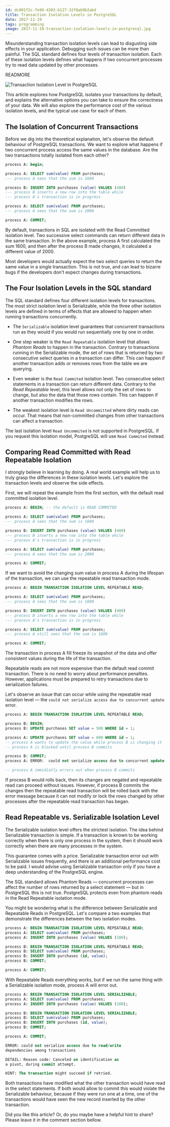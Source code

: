 ```yaml
---
id: dc001f2c-fe99-4303-b127-32f8ab9b2abd
title: Transaction Isolation Levels in PostgreSQL
date: 2017-11-19
tags: programming
image: 2017-11-19-transaction-isolation-levels-in-postgresql.jpg
---
```


Misunderstanding transaction isolation levels can lead to disgusting side
effects in your application. Debugging such issues can be more than painful. The
SQL standard defines four levels of transaction isolation. Each of these
isolation levels defines what happens if two concurrent processes try to read
data updated by other processes.

READMORE

![Transaction Isolation Level in PostgreSQL](2017-11-19-transaction-isolation-levels-in-postgresql.jpg)

This article explores how PostgreSQL isolates your transactions by default, and
explains the alternative options you can take to ensure the correctness of your
data. We will also explore the performance cost of the various isolation levels,
and the typical use case for each of them.

## The Isolation of Concurrent Transactions

Before we dig into the theoretical explanation, let's observe the default
behaviour of PostgreSQL transactions. We want to explore what happens if two
concurrent process access the same values in the database. Are the two
transactions totally isolated from each other?

``` sql
process A: begin;

process A: SELECT sum(value) FROM purchases;
--- process A sees that the sum is 1600

process B: INSERT INTO purchases (value) VALUES (400)
--- process B inserts a new row into the table while
--- process A's transaction is in progress

process A: SELECT sum(value) FROM purchases;
--- process A sees that the sum is 2000

process A: COMMIT;
```

By default, transactions in SQL are isolated with the Read Committed isolation
level. Two successive select commands can return different data in the same
transaction. In the above example, process A first calculated the sum 1600, and
then after the process B made changes, it calculated a different value of 2000.

Most developers would actually expect the two select queries to return the same
value in a single transaction. This is not true, and can lead to bizarre bugs if
the developers don't expect changes during transactions.

## The Four Isolation Levels in the SQL standard

The SQL standard defines four different isolation levels for transactions. The
most strict isolation level is Serializable, while the three other isolation
levels are defined in terms of effects that are allowed to happen when running
transactions concurrently.

- The `Serializable` isolation level guarantees that concurrent transactions run
as they would if you would run sequentially one by one in order.

- One step weaker is the `Read Repeatable` isolation level that allows _Phantom
Reads_ to happen in the transaction. Contrary to transactions running in the
Serializable mode, the set of rows that is returned by two consecutive select
queries in a transaction can differ. This can happen if another transaction adds
or removes rows from the table we are querying.

- Even weaker is the `Read Commited` isolation level. Two consecutive select
statements in a transaction can return different data. Contrary to the *Read
Repeatable* level, this level allows not only the set of rows to change, but also
the data that those rows contain. This can happen if another transaction
modifies the rows.

- The weakest isolation level is `Read Uncommitted` where dirty reads can occur.
That means that non-committed changes from other transactions can affect a
transaction.

The last isolation level `Read Uncommited` is not supported in PostgreSQL. If
you request this isolation model, PostgreSQL will use `Read Commited` instead.

## Comparing Read Committed with Read Repeatable Isolation

I strongly believe in learning by doing. A real world example will help us to
truly grasp the differences in these isolation levels. Let's explore the
transaction levels and observe the side effects.

First, we will repeat the example from the first section, with the default read
committed isolation level.

``` sql
process A: BEGIN; -- the default is READ COMMITED

process A: SELECT sum(value) FROM purchases;
--- process A sees that the sum is 1600

process B: INSERT INTO purchases (value) VALUES (400)
--- process B inserts a new row into the table while
--- process A's transaction is in progress

process A: SELECT sum(value) FROM purchases;
--- process A sees that the sum is 2000

process A: COMMIT;
```

If we want to avoid the changing sum value in process A during the lifespan of
the transaction, we can use the repeatable read transaction mode.

``` sql
process A: BEGIN TRANSACTION ISOLATION LEVEL REPEATABLE READ;

process A: SELECT sum(value) FROM purchases;
--- process A sees that the sum is 1600

process B: INSERT INTO purchases (value) VALUES (400)
--- process B inserts a new row into the table while
--- process A's transaction is in progress

process A: SELECT sum(value) FROM purchases;
--- process A still sees that the sum is 1600

process A: COMMIT;
```

The transaction in process A fill freeze its snapshot of the data and offer
consistent values during the life of the transaction.

Repeatable reads are not more expensive than the default read commit transaction.
There is no need to worry about performance penalties. However, applications
must be prepared to retry transactions due to serialization failures.

Let's observe an issue that can occur while using the repeatable read isolation
level — the `could not serialize access due to concurrent update` error.

``` sql
process A: BEGIN TRANSACTION ISOLATION LEVEL REPEATABLE READ;

process B: BEGIN;
process B: UPDATE purchases SET value = 500 WHERE id = 1;

process A: UPDATE purchases SET value = 600 WHERE id = 1;
-- process A wants to update the value while process B is changing it
-- process A is blocked until process B commits

process B: COMMIT;
process A: ERROR:  could not serialize access due to concurrent update

-- process A immidiatly errors out when process B commits
```

If process B would rolls back, then its changes are negated and repeatable read
can proceed without issues. However, if process B commits the changes then the
repeatable read transaction will be rolled back with the error message because
it can not modify or lock the rows changed by other processes after the
repeatable read transaction has began.

## Read Repeatable vs. Serializable Isolation Level

The Serializable isolation level offers the strictest isolation. The idea behind
Serializable transaction is simple. If a transaction is known to be working
correctly when there is only one process in the system, then it should work
correctly when there are many processes in the system.

This guarantee comes with a price. Serializable transaction error out with
Serializable issues frequently, and there is an additional performance cost to
be paid. I would advise using Serializable transaction only if you have a deep
understanding of the PostgreSQL engine.

The SQL standard allows Phantom Reads — concurrent processes can affect the
number of rows returned by a select statement — but in PostgreSQL this is not
true. PostgreSQL protects even from phantom reads in the Read Repeatable
isolation mode.

You might be wondering what is the difference between Serializable and Repeatable
Reads in PostgreSQL. Let's compare a two examples that demonstrate the
differences between the two isolation modes.

``` sql
process A: BEGIN TRANSACTION ISOLATION LEVEL REPEATABLE READ;
process A: SELECT sum(value) FROM purchases;
process A: INSERT INTO purchases (value) VALUES (100);

process B: BEGIN TRANSACTION ISOLATION LEVEL REPEATABLE READ;
process B: SELECT sum(value) FROM purchases;
process B: INSERT INTO purchases (id, value);
process B: COMMIT;

process A: COMMIT;
```

With Repeatable Reads everything works, but if we run the same thing with a
Serializable isolation mode, process A will error out.

``` sql
process A: BEGIN TRANSACTION ISOLATION LEVEL SERIALIZABLE;
process A: SELECT sum(value) FROM purchases;
process A: INSERT INTO purchases (value) VALUES (100);

process B: BEGIN TRANSACTION ISOLATION LEVEL SERIALIZABLE;
process B: SELECT sum(value) FROM purchases;
process B: INSERT INTO purchases (id, value);
process B: COMMIT;

process A: COMMIT;

ERROR: could not serialize access due to read/write
dependencies among transactions

DETAIL: Reason code: Canceled on identification as
a pivot, during commit attempt.

HINT: The transaction might succeed if retried.
```

Both transactions have modified what the other transaction would have read in
the select statements. If both would allow to commit this would violate the
Serializable behaviour, because if they were run one at a time, one of the
transactions would have seen the new record inserted by the other transaction.

Did you like this article? Or, do you maybe have a helpful hint to share? Please
leave it in the comment section bellow.
